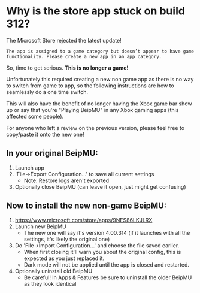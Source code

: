 # Why is the store app stuck on build 312?

The Microsoft Store rejected the latest update!

`The app is assigned to a game category but doesn’t appear to have game functionality. Please create a new app in an app category.`

So, time to get serious. **This is no longer a game!**

Unfortunately this required creating a new non game app as there is no way to switch from game to app, so the following instructions are how to seamlessly do a one time switch.

This will also have the benefit of no longer having the Xbox game bar show up or say that you're "Playing BeipMU" in any Xbox gaming apps (this affected some people).

For anyone who left a review on the previous version, please feel free to copy/paste it onto the new one!

## In your original BeipMU:

1. Launch app
2. 'File->Export Configuration...' to save all current settings
   * Note: Restore logs aren't exported
4. Optionally close BeipMU (can leave it open, just might get confusing)

## Now to install the new non-game BeipMU:

1. https://www.microsoft.com/store/apps/9NFS86LKJLRX
2. Launch new BeipMU
   * The new one will say it's version 4.00.314 (if it launches with all the settings, it's likely the original one)
3. Do 'File->Import Configuration...' and choose the file saved earlier.
   * When first closing it'll warn you about the original config, this is expected as you just replaced it.
   * Dark mode will not be applied until the app is closed and restarted.
6. Optionally uninstall old BeipMU
   * Be careful! In Apps & Features be sure to uninstall the older BeipMU as they look identical
